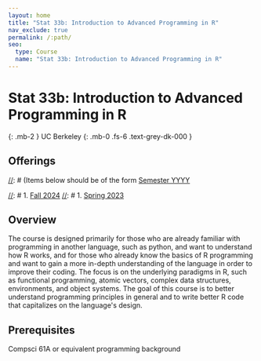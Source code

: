 ```yaml
---
layout: home
title: "Stat 33b: Introduction to Advanced Programming in R"
nav_exclude: true
permalink: /:path/
seo:
  type: Course
  name: "Stat 33b: Introduction to Advanced Programming in R"
---
```


# Stat 33b: Introduction to Advanced Programming in R
{: .mb-2 }
UC Berkeley
{: .mb-0 .fs-6 .text-grey-dk-000 }


## Offerings

[//]: # (Items below should be of the form [Semester YYYY](semester-year)

[//]: # (Notably the paths should not have leading slashes in real sites.)

[//]: # 1. [Fall 2024](/fall-2024)
[//]: # 1. [Spring 2023](/spring-2023)

## Overview

The course is designed primarily for those who are already familiar with programming in another language, such as python, and want to understand how R works, and for those who already know the basics of R programming and want to gain a more in-depth understanding of the language in order to improve their coding. The focus is on the underlying paradigms in R, such as functional programming, atomic vectors, complex data structures, environments, and object systems. The goal of this course is to better understand programming principles in general and to write better R code that capitalizes on the language's design.


## Prerequisites

Compsci 61A or equivalent programming background
